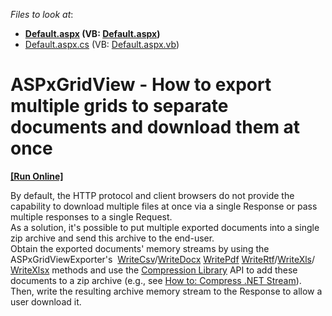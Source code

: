 <!-- default file list -->
*Files to look at*:

* **[Default.aspx](./CS/Default.aspx) (VB: [Default.aspx](./VB/Default.aspx))**
* [Default.aspx.cs](./CS/Default.aspx.cs) (VB: [Default.aspx.vb](./VB/Default.aspx.vb))
<!-- default file list end -->
# ASPxGridView - How to export multiple grids to separate documents and download them at once
<!-- run online -->
**[[Run Online]](https://codecentral.devexpress.com/t580898/)**
<!-- run online end -->


By default, the HTTP protocol and client browsers do not provide the capability to download multiple files at once via a single Response or pass multiple responses to a single Request. <br>As a solution, it's possible to put multiple exported documents into a single zip archive and send this archive to the end-user. <br>Obtain the exported documents' memory streams by using the ASPxGridViewExporter's  <a href="https://documentation.devexpress.com/AspNet/DevExpress.Web.ASPxGridExporterBase.WriteCsv.overloads">WriteCsv</a>/<a href="https://documentation.devexpress.com/AspNet/DevExpress.Web.ASPxGridExporterBase.WriteDocx.overloads">WriteDocx</a> <a href="https://documentation.devexpress.com/AspNet/DevExpress.Web.ASPxGridExporterBase.WritePdf.overloads">WritePdf</a> <a href="https://documentation.devexpress.com/AspNet/DevExpress.Web.ASPxGridExporterBase.WriteRtf.overloads">WriteRtf</a>/<a href="https://documentation.devexpress.com/AspNet/DevExpress.Web.ASPxGridExporterBase.WriteXls.overloads">WriteXls</a>/ <a href="https://documentation.devexpress.com/AspNet/DevExpress.Web.ASPxGridExporterBase.WriteXlsx.overloads">WriteXlsx</a> methods and use the <a href="https://documentation.devexpress.com/#DocumentServer/CustomDocument15093">Compression Library</a> API to add these documents to a zip archive (e.g., see <a href="https://documentation.devexpress.com/#DocumentServer/CustomDocument15245">How to: Compress .NET Stream</a>). Then, write the resulting archive memory stream to the Response to allow a user download it.

<br/>


